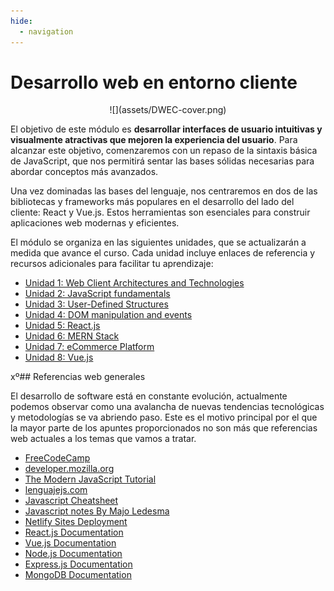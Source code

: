 ```yaml
---
hide:
  - navigation
---
```


# Desarrollo web en entorno cliente

<center>
![](assets/DWEC-cover.png)
</center>


El objetivo de este módulo es **desarrollar interfaces de usuario intuitivas y visualmente atractivas que mejoren la experiencia del usuario**. Para alcanzar este objetivo, comenzaremos con un repaso de la sintaxis básica de JavaScript, que nos permitirá sentar las bases sólidas necesarias para abordar conceptos más avanzados.

Una vez dominadas las bases del lenguaje, nos centraremos en dos de las bibliotecas y frameworks más populares en el desarrollo del lado del cliente: React y Vue.js. Estos herramientas son esenciales para construir aplicaciones web modernas y eficientes.

El módulo se organiza en las siguientes unidades, que se actualizarán a medida que avance el curso. Cada unidad incluye enlaces de referencia y recursos adicionales para facilitar tu aprendizaje:

* [Unidad 1: Web Client Architectures and Technologies](ud1.md)
* [Unidad 2: JavaScript fundamentals](ud2.md)
* [Unidad 3: User-Defined Structures](ud3.md)
* [Unidad 4: DOM manipulation and events](ud4.md)
* [Unidad 5: React.js](ud5.md)
* [Unidad 6: MERN Stack](ud6.md)
* [Unidad 7: eCommerce Platform](ud7.md)
* [Unidad 8: Vue.js](ud8.md)

xº## Referencias web generales

El desarrollo de software está en constante evolución, actualmente podemos observar como una avalancha de nuevas tendencias tecnológicas y metodologías se va abriendo paso. Este es el motivo principal por el que la mayor parte de los apuntes proporcionados no son más que referencias web actuales a los temas que vamos a tratar.

* [FreeCodeCamp](https://www.freecodecamp.org/)
* [developer.mozilla.org](https://developer.mozilla.org/es/docs/Web/JavaScript)
* [The Modern JavaScript Tutorial](https://javascript.info/)
* [lenguajejs.com](https://lenguajejs.com/javascript/)
* [Javascript Cheatsheet](/assets/javascript-cheatsheet.pdf)
* [Javascript notes By Majo Ledesma](/assets/js-notesByMajoLedesma.pdf)
* [Netlify Sites Deployment](https://docs.netlify.com/site-deploys/create-deploys/)
* [React.js Documentation](https://es.react.dev/)
* [Vue.js Documentation](https://vuejs.org/guide/introduction.html)
* [Node.js Documentation](https://nodejs.org/es/docs)
* [Express.js Documentation](https://expressjs.com/es/)
* [MongoDB Documentation](https://www.mongodb.com/docs/)